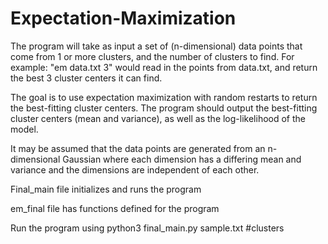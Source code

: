 # Expectation-Maximization
The program will take as input a set of (n-dimensional) data points that come from 1 or more clusters, and the number of clusters to find.  For example:
"em data.txt 3" would read in the points from data.txt, and return the best 3 cluster centers it can find.  

The goal is to use expectation maximization with random restarts to return the best-fitting cluster centers. The program should output the best-fitting cluster centers (mean and variance), as well as the log-likelihood of the model.  

It may be assumed that the data points are generated from an n-dimensional Gaussian where each dimension has a differing mean and variance and the dimensions are independent of each other.

Final_main file initializes and runs the program

em_final file has functions defined for the program

Run the program using python3 final_main.py sample.txt #clusters
